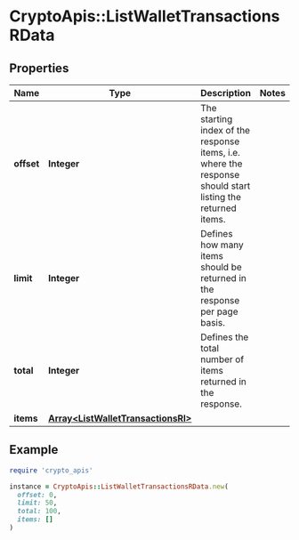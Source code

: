 # CryptoApis::ListWalletTransactionsRData

## Properties

| Name | Type | Description | Notes |
| ---- | ---- | ----------- | ----- |
| **offset** | **Integer** | The starting index of the response items, i.e. where the response should start listing the returned items. |  |
| **limit** | **Integer** | Defines how many items should be returned in the response per page basis. |  |
| **total** | **Integer** | Defines the total number of items returned in the response. |  |
| **items** | [**Array&lt;ListWalletTransactionsRI&gt;**](ListWalletTransactionsRI.md) |  |  |

## Example

```ruby
require 'crypto_apis'

instance = CryptoApis::ListWalletTransactionsRData.new(
  offset: 0,
  limit: 50,
  total: 100,
  items: []
)
```


